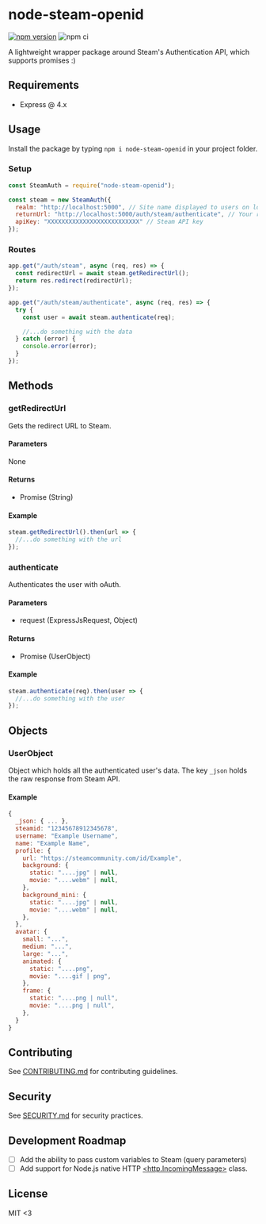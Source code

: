 # node-steam-openid

[![npm version](https://badge.fury.io/js/node-steam-openid.svg)](https://badge.fury.io/js/node-steam-openid)
![npm ci](https://github.com/LeeviHalme/node-steam-openid/actions/workflows/npm-publish.yml/badge.svg)

A lightweight wrapper package around Steam's Authentication API, which supports promises :)

## Requirements

- Express @ 4.x

## Usage

Install the package by typing `npm i node-steam-openid` in your project folder.

### Setup

```javascript
const SteamAuth = require("node-steam-openid");

const steam = new SteamAuth({
  realm: "http://localhost:5000", // Site name displayed to users on logon
  returnUrl: "http://localhost:5000/auth/steam/authenticate", // Your return route
  apiKey: "XXXXXXXXXXXXXXXXXXXXXXXXXX" // Steam API key
});
```

### Routes

```javascript
app.get("/auth/steam", async (req, res) => {
  const redirectUrl = await steam.getRedirectUrl();
  return res.redirect(redirectUrl);
});

app.get("/auth/steam/authenticate", async (req, res) => {
  try {
    const user = await steam.authenticate(req);

    //...do something with the data
  } catch (error) {
    console.error(error);
  }
});
```

## Methods

### getRedirectUrl

Gets the redirect URL to Steam.

#### Parameters

None

#### Returns

- Promise (String)

#### Example

```javascript
steam.getRedirectUrl().then(url => {
  //...do something with the url
});
```

### authenticate

Authenticates the user with oAuth.

#### Parameters

- request (ExpressJsRequest, Object)

#### Returns

- Promise (UserObject)

#### Example

```javascript
steam.authenticate(req).then(user => {
  //...do something with the user
});
```

## Objects

### UserObject

Object which holds all the authenticated user's data. The key `_json` holds the raw response from Steam API.

#### Example

```javascript
{
  _json: { ... },
  steamid: "12345678912345678",
  username: "Example Username",
  name: "Example Name",
  profile: {
    url: "https://steamcommunity.com/id/Example",
    background: {
      static: "....jpg" | null,
      movie: "....webm" | null,
    },
    background_mini: {
      static: "....jpg" | null,
      movie: "....webm" | null,
    },
  },
  avatar: {
    small: "...",
    medium: "...",
    large: "...",
    animated: {
      static: "....png",
      movie: "....gif | png",
    },
    frame: {
      static: "....png | null",
      movie: "....png | null",
    },
  }
}
```

## Contributing

See [CONTRIBUTING.md](/.github/CONTRIBUTING.md) for contributing guidelines.

## Security

See [SECURITY.md](/.github/SECURITY.md) for security practices.

## Development Roadmap

- [ ] Add the ability to pass custom variables to Steam (query parameters)
- [ ] Add support for Node.js native HTTP [<http.IncomingMessage>](https://nodejs.org/dist/latest-v14.x/docs/api/http.html#http_class_http_incomingmessage) class.

## License

MIT <3
